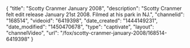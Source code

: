 {
    "title": "Scotty Cranmer January 2008",
    "description": "Scotty Cranmer felt edit release January 21st 2008. Filmed at his park in NJ.",
    "channelid": "168514",
    "videoid": "6419398",
    "date_created": "1444149231",
    "date_modified": "1450470678",
    "type": "captivate",
    "layout": "channelVideo",
    "url": "\/fox\/scotty-cranmer-january-2008\/168514-6419398"
}